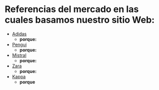 # Referencias del mercado en las cuales basamos nuestro sitio Web:

+ [Adidas](https://www.adidas.com.ar/)
    + **porque:**
+ [Pengui](https://www.penguinargentina.com/)
    + **porque:**
+ [Mistral](https://www.mistral.com.ar/)
    + **porque:**
+ [Zara](https://www.zara.com/ar/)
    + **porque:**
+ [Kappa](https://www.kappastore.com.ar/)
    + **porque**
